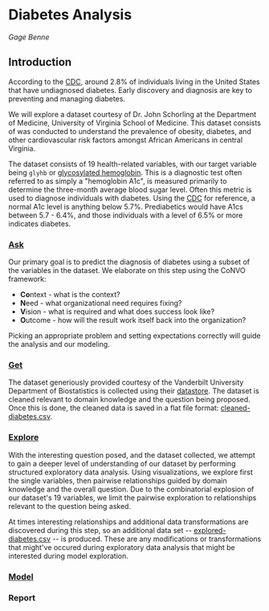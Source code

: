 # Diabetes Analysis
*Gage Benne*

## Introduction

According to the [CDC](https://www.cdc.gov/diabetes/pdfs/data/statistics/national-diabetes-statistics-report.pdf), around 2.8% of individuals living in the United States that have undiagnosed diabetes. Early discovery and diagnosis are key to preventing and managing diabetes.

We will explore a dataset courtesy of Dr. John Schorling at the Department of Medicine, University of Virginia School of Medicine. This dataset consists of was conducted to understand the prevalence of obesity, diabetes, and other cardiovascular risk factors amongst African Americans in central Virginia.

The dataset consists of 19 health-related variables, with our target variable being `glyhb` or [glycosylated hemoglobin](https://en.wikipedia.org/wiki/Glycated_hemoglobin). This is a diagnostic test often referred to as simply a "hemoglobin A1c", is measured primarily to determine the three-month average blood sugar level. Often this metric is used to diagnose individuals with diabetes. Using the [CDC](https://www.cdc.gov/diabetes/managing/managing-blood-sugar/a1c.html) for reference, a normal A1c level is anything below 5.7%. Prediabetics would have A1cs between 5.7 - 6.4%, and those individuals with a level of 6.5% or more indicates diabetes.

### [Ask](ask.md)

Our primary goal is to predict the diagnosis of diabetes using a subset of the variables in the dataset. We elaborate on this step using the CoNVO framework:

- **Co**ntext - what is the context?
- **N**eed - what organizational need requires fixing?
- **V**ision - what is required and what does success look like?
- **O**utcome - how will the result work itself back into the organization?

Picking an appropriate problem and setting expectations correctly will guide the analysis and our modeling.

### [Get](get.ipynb)

The dataset generiously provided courtesy of the Vanderbilt University Department of Biostatistics is collected using their [datastore](https://hbiostat.org/data/#vanderbilt-biostatistics-datasets). The dataset is cleaned relevant to domain knowledge and the question being proposed. Once this is done, the cleaned data is saved in a flat file format: [cleaned-diabetes.csv](cleaned-diabetes.csv).

### [Explore](explore.ipynb)

With the interesting question posed, and the dataset collected, we attempt to gain a deeper level of understanding of our dataset by performing structured exploratory data analysis. Using visualizations, we explore first the single variables, then pairwise relationships guided by domain knowledge and the overall question. Due to the combinatorial explosion of our dataset's 19 variables, we limit the pairwise exploration to relationships relevant to the question being asked.

At times interesting relationships and additional data transformations are discovered during this step, so an additional data set -- [explored-diabetes.csv](explored-diabetes.csv) -- is produced. These are any modifications or transformations that might've occured during exploratory data analysis that might be interested during model exploration.

### [Model](model.ipynb)

### Report